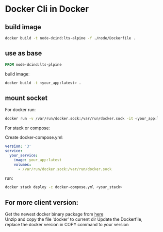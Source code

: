 # Docker Cli in Docker

## build image

```bash
docker build -t node-dcind:lts-alpine -f ./node/Dockerfile .
```

## use as base

```Dockerfile
FROM node-dcind:lts-plpine
```

build image:

```bash
docker build -t <your_app:latest> .
```

## mount socket

For docker run:

```bash
docker run -v /var/run/docker.sock:/var/run/docker.sock -it <your_app:latest> sh
```

For stack or compose:

Create docker-compose.yml:

```yml
version: '3'
service:
  your_service:
    image: your_app:latest
    volumes:
      - /var/run/docker.sock:/var/run/docker.sock
```

run:

```bash
docker stack deploy -c docker-compose.yml <your_stack>
```

## For more client version:

Get the newest docker binary package from [here](https://download.docker.com/linux/static/stable/)  
Unzip and copy the file 'docker' to current dir
Update the Dockerfile, replace the docker version in COPY command to your version
